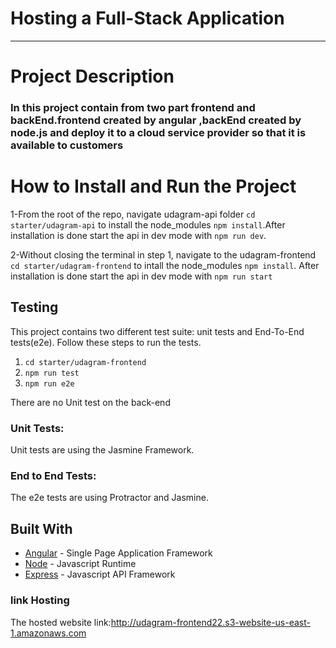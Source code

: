 # Hosting a Full-Stack Application

---

# Project Description

### In this project contain from two part frontend and backEnd.frontend created by angular ,backEnd created by node.js and deploy it to a cloud service provider so that it is available to customers

# How to Install and Run the Project

1-From the root of the repo, navigate udagram-api folder `cd starter/udagram-api` to install the node_modules `npm install`.After installation is done start the api in dev mode with `npm run dev`.

2-Without closing the terminal in step 1, navigate to the udagram-frontend `cd starter/udagram-frontend` to intall the node_modules `npm install`. After installation is done start the api in dev mode with `npm run start`

## Testing

This project contains two different test suite: unit tests and End-To-End tests(e2e). Follow these steps to run the tests.

1. `cd starter/udagram-frontend`
2. `npm run test`
3. `npm run e2e`

There are no Unit test on the back-end

### Unit Tests:

Unit tests are using the Jasmine Framework.

### End to End Tests:

The e2e tests are using Protractor and Jasmine.

## Built With

- [Angular](https://angular.io/) - Single Page Application Framework
- [Node](https://nodejs.org) - Javascript Runtime
- [Express](https://expressjs.com/) - Javascript API Framework

### link Hosting

The hosted website link:http://udagram-frontend22.s3-website-us-east-1.amazonaws.com
